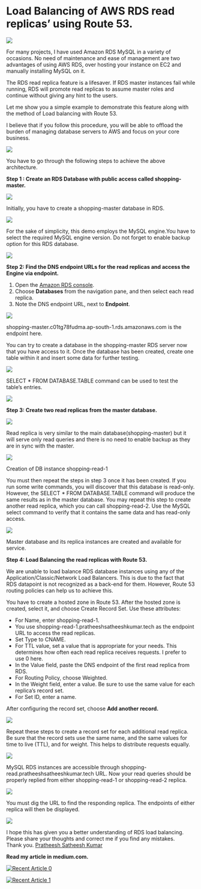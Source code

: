 
# Load Balancing of AWS RDS read replicas’ using Route 53.

![](https://miro.medium.com/max/1400/0*WtIi6H0-3dG-HNrs)

For many projects, I have used Amazon RDS MySQL in a variety of occasions. No need of maintenance and ease of management are two advantages of using AWS RDS, over hosting your instance on EC2 and manually installing MySQL on it.

The RDS read replica feature is a lifesaver. If RDS master instances fail while running, RDS will promote read replicas to assume master roles and continue without giving any hint to the users.

Let me show you a simple example to demonstrate this feature along with the method of Load balancing with Route 53.

I believe that if you follow this procedure, you will be able to offload the burden of managing database servers to AWS and focus on your core business.

![](https://miro.medium.com/max/1400/0*4dHwz6IFvHwi0oIV)

You have to go through the following steps to achieve the above architecture.

**Step 1 : Create an RDS Database with public access called shopping-master.**

![](https://miro.medium.com/max/1400/0*8NeepWuv7MjCPhHV)

Initially, you have to create a shopping-master database in RDS.

![](https://miro.medium.com/max/1400/0*R-suy8xmdmcxD66J)

For the sake of simplicity, this demo employs the MySQL engine.You have to select the required MySQL engine version. Do not forget to enable backup option for this RDS database.

![](https://miro.medium.com/max/1400/0*kP6VwKLWDa6Ybj0h)

**Step 2: Find the DNS endpoint URLs for the read replicas and access the Engine via endpoint.**

1.  Open the [Amazon RDS console](https://console.aws.amazon.com/rds/).
2.  Choose **Databases** from the navigation pane, and then select each read replica.
3.  Note the DNS endpoint URL, next to **Endpoint**.

![](https://miro.medium.com/max/1400/0*eOXVIa5U7Hb-CyOm)

shopping-master.c01tg78fudma.ap-south-1.rds.amazonaws.com is the endpoint here.

You can try to create a database in the shopping-master RDS server now that you have access to it. Once the database has been created, create one table within it and insert some data for further testing.

![](https://miro.medium.com/max/1400/0*yydn2x6qC7GSYEJa)

SELECT * FROM DATABASE.TABLE command can be used to test the table’s entries.

![](https://miro.medium.com/max/1400/0*509x9ogKgjtzCo8T)

**Step 3: Create two read replicas from the master database.**

![](https://miro.medium.com/max/1400/0*vQo_afF-TUkaDxya)

Read replica is very similar to the main database(shopping-master) but it will serve only read queries and there is no need to enable backup as they are in sync with the master.

![](https://miro.medium.com/max/1400/0*CyYJe07G2bhZZo-U)

Creation of DB instance shopping-read-1

You must then repeat the steps in step 3 once it has been created. If you run some write commands, you will discover that this database is read-only. However, the SELECT * FROM DATABASE.TABLE command will produce the same results as in the master database. You may repeat this step to create another read replica, which you can call shopping-read-2. Use the MySQL select command to verify that it contains the same data and has read-only access.

![](https://miro.medium.com/max/1400/0*lO0HY3NYkZebYkvL)

Master database and its replica instances are created and available for service.

**Step 4: Load Balancing the read replicas with Route 53.**

We are unable to load balance RDS database instances using any of the Application/Classic/Network Load Balancers. This is due to the fact that RDS datapoint is not recognized as a back-end for them. However, Route 53 routing policies can help us to achieve this.

You have to create a hosted zone in Route 53. After the hosted zone is created, select it, and choose Create Record Set. Use these attributes:

-   For Name, enter shopping-read-1.
-   You use shopping-read-1.pratheeshsatheeshkumar.tech as the endpoint URL to access the read replicas.
-   Set Type to CNAME.
-   For TTL value, set a value that is appropriate for your needs. This determines how often each read replica receives requests. I prefer to use 0 here.
-   In the Value field, paste the DNS endpoint of the first read replica from RDS.
-   For Routing Policy, choose Weighted.
-   In the Weight field, enter a value. Be sure to use the same value for each replica’s record set.
-   For Set ID, enter a name.

After configuring the record set, choose **Add another record.**

![](https://miro.medium.com/max/1400/1*MiAbA3qkLFBwtP7nxT8uuA.png)

Repeat these steps to create a record set for each additional read replica. Be sure that the record sets use the same name, and the same values for time to live (TTL), and for weight. This helps to distribute requests equally.

![](https://miro.medium.com/max/1400/0*yT3vQB6j6XUaFiWq)

MySQL RDS instances are accessible through shopping-read.pratheeshsatheeshkumar.tech URL. Now your read queries should be properly replied from either shopping-read-1 or shopping-read-2 replica.

![](https://miro.medium.com/max/1400/1*rxfnPcS5bSLdN3ZNZlkL5g.png)

You must dig the URL to find the responding replica. The endpoints of either replica will then be displayed.

![](https://miro.medium.com/max/1400/1*tth9JG7K1RENIzjotdLo4Q.png)

I hope this has given you a better understanding of RDS load balancing.  
Please share your thoughts and correct me if you find any mistakes.  
Thank you.
[Pratheesh Satheesh Kumar](https://www.linkedin.com/in/pratheesh-satheesh-kumar/)

**Read my article in medium.com.**

 <a target="_blank" href="https://github-readme-medium-recent-article.vercel.app/medium/@yespratheesh/0"><img src="https://github-readme-medium-recent-article.vercel.app/medium/@yespratheesh/0" alt="Recent Article 0">

<a target="_blank" href="https://github-readme-medium-recent-article.vercel.app/medium/@yespratheesh/1"><img src="https://github-readme-medium-recent-article.vercel.app/medium/@yespratheesh/1" alt="Recent Article 1">
